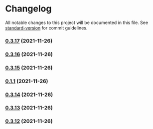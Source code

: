 # Changelog

All notable changes to this project will be documented in this file. See [standard-version](https://github.com/conventional-changelog/standard-version) for commit guidelines.

### [0.3.17](https://github.com/TameruHailesilassie/ehr-spring/compare/v0.3.16...v0.3.17) (2021-11-26)

### [0.3.16](https://github.com/TameruHailesilassie/ehr-spring/compare/v0.3.15...v0.3.16) (2021-11-26)

### [0.3.15](https://github.com/TameruHailesilassie/ehr-spring/compare/v0.1.1...v0.3.15) (2021-11-26)

### [0.1.1](https://github.com/TameruHailesilassie/ehr-spring/compare/v0.3.14...v0.1.1) (2021-11-26)

### [0.3.14](https://github.com/TameruHailesilassie/ehr-spring/compare/v0.3.13...v0.3.14) (2021-11-26)

### [0.3.13](https://github.com/TameruHailesilassie/ehr-spring/compare/v0.3.12...v0.3.13) (2021-11-26)

### [0.3.12](https://github.com/TameruHailesilassie/ehr-spring/compare/v0.3.12-alpha...v0.3.12) (2021-11-26)
